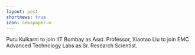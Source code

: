 ```yaml
---
layout: post
shortnews: true
icon: newspaper-o
---
```


Puru Kulkarni to join IIT Bombay as Asst. Professor, Xiaotao Liu to join EMC Advanced Technology Labs as Sr. Research Scientist.